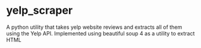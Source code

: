 # yelp_scraper

A python utility that takes yelp website reviews and extracts all of them using the Yelp API. Implemented using beautiful soup 4 as a utility to extract HTML
